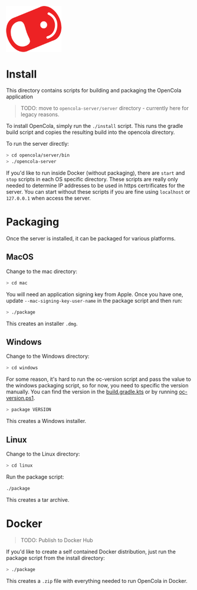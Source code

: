 <img src="../img/pull-tab.svg" width="150" alt="OpenCola"/>

# Install

This directory contains scripts for building and packaging the OpenCola application
    
> TODO: move to ```opencola-server/server``` directory - currently here for legacy reasons.

To install OpenCola, simply run the ```./install``` script. This runs the gradle build script and copies the resulting build into the opencola directory.

To run the server directly:

```bash
> cd opencola/server/bin
> ./opencola-server
```

If you'd like to run inside Docker (without packaging), there are ```start``` and ```stop``` scripts in each OS specific directory. These scripts are really only needed to determine IP addresses to be used in https certrificates for the server. You can start without these scripts if you are fine using ```localhost``` or ```127.0.0.1``` when access the server.
# Packaging 

Once the server is installed, it can be packaged for various platforms.

## MacOS

Change to the mac directory:

```sh
> cd mac
```

You will need an application signing key from Apple. Once you have one, update ```--mac-signing-key-user-name``` in the package script and then run:

```sh
> ./package
```

This creates an installer ```.dmg```.

## Windows

Change to the Windows directory:

```sh
> cd windows
```

For some reason, it's hard to run the oc-version script and pass the value to the windows packaging script, so for now, you need to specific the version manually. You can find the version in the [build.gradle.kts](../opencola-server/build.gradle.kts) or by running [oc-version.ps1](../bin/oc-version.ps1).

```sh
> package VERSION
```

This creates a Windows installer.

## Linux

Change to the Linux directory:

```sh
> cd linux
```

Run the package script:

```sh
./package
```

This creates a tar archive.

# Docker

> TODO: Publish to Docker Hub

If you'd like to create a self contained Docker distribution, just run the package script from the install directory:

```sh
> ./package
```

This creates a ```.zip``` file with everything needed to run OpenCola in Docker.






